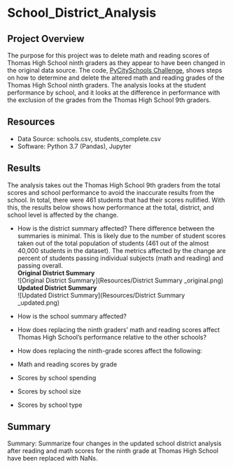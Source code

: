 # School_District_Analysis

## Project Overview
The purpose for this project was to delete math and reading scores of Thomas High School ninth graders as they appear to have been changed in the original data source. The code, [PyCitySchools Challenge](https://github.com/jinnabelle/School_District_Analysis/blob/main/PyCitySchools_Challenge.ipynb), shows steps on how to determine and delete the altered math and reading grades of the Thomas High School ninth graders. The analysis looks at the student performance by school, and it looks at the difference in performance with the exclusion of the grades from the Thomas High School 9th graders.


## Resources
- Data Source: schools.csv, students_complete.csv
- Software: Python 3.7 (Pandas), Jupyter

## Results 
The analysis takes out the Thomas High School 9th graders from the total scores and school performance to avoid the inaccurate results from the school. In total, there were 461 students that had their scores nullified. With this, the results below shows how performance at the total, district, and school level is affected by the change.

* How is the district summary affected?
There difference between the summaries is minimal. This is likely due to the number of student scores taken out of the total population of students (461 out of the almost 40,000 students in the dataset).  The metrics affected by the change are percent of students passing individual subjects (math and reading) and passing overall. <br>
**Original District Summary**<br>
![Original District Summary](Resources/District Summary _original.png)<br>
**Updated District Summary**<br>
![Updated District Summary](Resources/District Summary _updated.png)<br>

* How is the school summary affected?
* How does replacing the ninth graders’ math and reading scores affect Thomas High School’s performance relative to the other schools?
* How does replacing the ninth-grade scores affect the following:
* Math and reading scores by grade
* Scores by school spending
* Scores by school size
* Scores by school type


## Summary
Summary: Summarize four changes in the updated school district analysis after reading and math scores for the ninth grade at Thomas High School have been replaced with NaNs.
